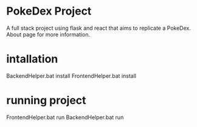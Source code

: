# PokeDex Project

A full stack project using flask and react that aims to replicate a PokeDex.
About page for more information.

# intallation 
BackendHelper.bat install
FrontendHelper.bat install

# running project

FrontendHelper.bat run
BackendHelper.bat run

